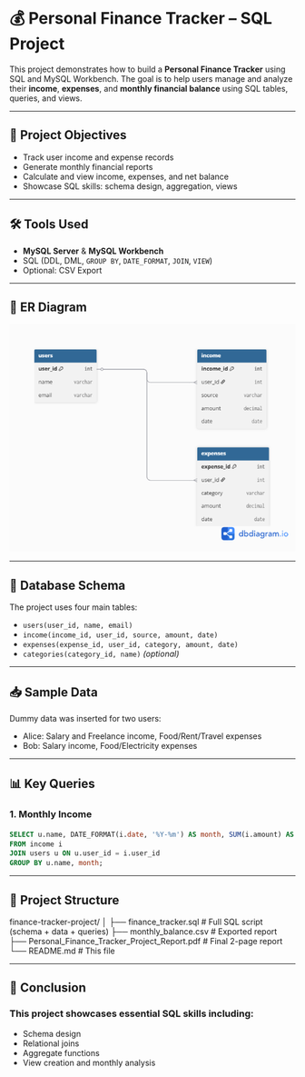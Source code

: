 # 💰 Personal Finance Tracker – SQL Project

This project demonstrates how to build a **Personal Finance Tracker** using SQL and MySQL Workbench. The goal is to help users manage and analyze their **income**, **expenses**, and **monthly financial balance** using SQL tables, queries, and views.

---

## 📌 Project Objectives

- Track user income and expense records
- Generate monthly financial reports
- Calculate and view income, expenses, and net balance
- Showcase SQL skills: schema design, aggregation, views

---

## 🛠️ Tools Used

- **MySQL Server** & **MySQL Workbench**
- SQL (DDL, DML, `GROUP BY`, `DATE_FORMAT`, `JOIN`, `VIEW`)
- Optional: CSV Export

---

## 📐 ER Diagram
![ER Diagram](Diagram.png)

---

## 🧱 Database Schema

The project uses four main tables:

- `users(user_id, name, email)`
- `income(income_id, user_id, source, amount, date)`
- `expenses(expense_id, user_id, category, amount, date)`
- `categories(category_id, name)` *(optional)*

---

## 📥 Sample Data

Dummy data was inserted for two users:

- Alice: Salary and Freelance income, Food/Rent/Travel expenses
- Bob: Salary income, Food/Electricity expenses

---

## 📊 Key Queries

### 1. Monthly Income

```sql
SELECT u.name, DATE_FORMAT(i.date, '%Y-%m') AS month, SUM(i.amount) AS total_income
FROM income i
JOIN users u ON u.user_id = i.user_id
GROUP BY u.name, month;
```

---

## 📁 Project Structure
finance-tracker-project/
│
├── finance_tracker.sql               # Full SQL script (schema + data + queries)
├── monthly_balance.csv               # Exported report 
├── Personal_Finance_Tracker_Project_Report.pdf  # Final 2-page report
└── README.md                         # This file

---

## 📌 Conclusion
### This project showcases essential SQL skills including:
- Schema design
- Relational joins
- Aggregate functions
- View creation and monthly analysis
